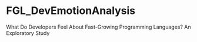 # FGL_DevEmotionAnalysis
What Do Developers Feel About Fast-Growing Programming Languages? An Exploratory Study
